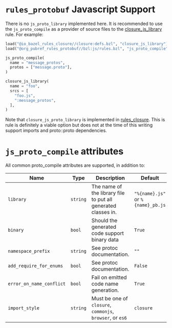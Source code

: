 # `rules_protobuf` Javascript Support

There is no `js_proto_library` implemented here.  It is recommended to
use the `js_proto_compile` as a provider of source files to the
[closure_js_library](https://github.com/bazelbuild/rules_closure#closure_js_proto_library)
rule.  For example:

```python
load("@io_bazel_rules_closure//closure:defs.bzl", "closure_js_library")
load("@org_pubref_rules_protobuf//bzl:js/rules.bzl", "js_proto_compile")

js_proto_compile(
  name = "message_protos",
  protos = ["message.proto"],
)

closure_js_library(
  name = "foo",
  srcs = [
    "foo.js",
    ":message_protos",
  ],
)
```

Note that `closure_js_proto_library` is implemented in
[rules_closure](https://github.com/bazelbuild/rules_closure#closure_js_proto_library).
This is rule is definitely a viable option but does not at the time of
this writing support imports and proto::proto dependencies.


# `js_proto_compile` attributes

All common proto_compile attributes are supported, in addition to:

| Name | Type | Description | Default |
| ---- | ---- | ----------- | ------- |
| `library` | `string` | The name of the library file to put all generated classes in. | `"%{name}.js"` or `%{name}_pb.js` |
| `binary` | `bool` | Should the generated code support binary data | `True` |
| `namespace_prefix` | `string`  | See protoc documentation.  | `""` |
| `add_require_for_enums` | `bool`  | See protoc documentation.  | `False` |
| `error_on_name_conflict` | `bool`  | Fail on emitted code name generation.  | `True` |
| `import_style` | `string`  | Must be one of `closure`, `commonjs`, `browser`, or `es6`  | `closure` |
